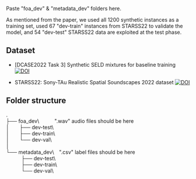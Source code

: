 Paste "foa_dev" & "metadata_dev" folders here.   

As mentioned from the paper, we used all 1200 synthetic instances as a training set, used 67 "dev-train" instances from STARSS22 to validate the model, and 54 "dev-test" STARSS22 data are exploited at the test phase. 

## Dataset 
* [DCASE2022 Task 3] Synthetic SELD mixtures for baseline training [![DOI](https://zenodo.org/badge/DOI/10.5281/zenodo.6406873.svg)](https://doi.org/10.5281/zenodo.6406873)

* STARSS22: Sony-TAu Realistic Spatial Soundscapes 2022 dataset [![DOI](https://zenodo.org/badge/DOI/10.5281/zenodo.6600531.svg)](https://doi.org/10.5281/zenodo.6600531)

## Folder structure   
.   
├── foa_dev\   ".wav" audio files should be here   
│  ├── dev-test\      
│  ├── dev-train\     
│  └── dev-val\   
│   
└── metadata_dev\ ".csv" label files should be here   
   ├── dev-test\      
   ├── dev-train\     
   └── dev-val\   
   
